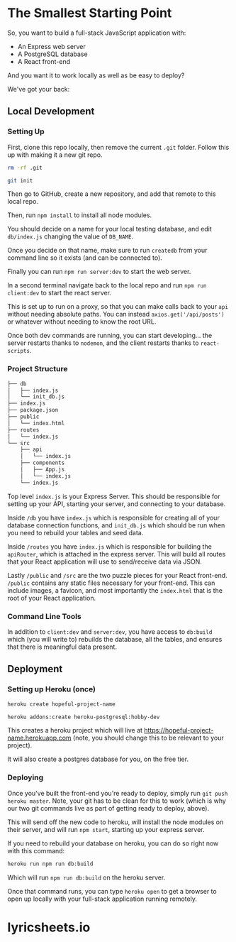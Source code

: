 # The Smallest Starting Point

So, you want to build a full-stack JavaScript application with:

- An Express web server
- A PostgreSQL database
- A React front-end

And you want it to work locally as well as be easy to deploy?

We've got your back:

## Local Development

### Setting Up

First, clone this repo locally, then remove the current `.git` folder. Follow this up with making it a new git repo.

```bash
rm -rf .git

git init
```

Then go to GitHub, create a new repository, and add that remote to this local repo.

Then, run `npm install` to install all node modules.

You should decide on a name for your local testing database, and edit `db/index.js` changing the value of `DB_NAME`.

Once you decide on that name, make sure to run `createdb` from your command line so it exists (and can be connected to).

Finally you can run `npm run server:dev` to start the web server.

In a second terminal navigate back to the local repo and run `npm run client:dev` to start the react server. 

This is set up to run on a proxy, so that you can make calls back to your `api` without needing absolute paths. You can instead `axios.get('/api/posts')` or whatever without needing to know the root URL.

Once both dev commands are running, you can start developing... the server restarts thanks to `nodemon`, and the client restarts thanks to `react-scripts`.

### Project Structure

```bash
├── db
│   ├── index.js
│   └── init_db.js
├── index.js
├── package.json
├── public
│   └── index.html
├── routes
│   └── index.js
└── src
    ├── api
    │   └── index.js
    ├── components
    │   ├── App.js
    │   └── index.js
    └── index.js
```

Top level `index.js` is your Express Server. This should be responsible for setting up your API, starting your server, and connecting to your database.

Inside `/db` you have `index.js` which is responsible for creating all of your database connection functions, and `init_db.js` which should be run when you need to rebuild your tables and seed data.

Inside `/routes` you have `index.js` which is responsible for building the `apiRouter`, which is attached in the express server. This will build all routes that your React application will use to send/receive data via JSON.

Lastly `/public` and `/src` are the two puzzle pieces for your React front-end. `/public` contains any static files necessary for your front-end. This can include images, a favicon, and most importantly the `index.html` that is the root of your React application.

### Command Line Tools

In addition to `client:dev` and `server:dev`, you have access to `db:build` which (you will write to) rebuilds the database, all the tables, and ensures that there is meaningful data present.

## Deployment

### Setting up Heroku (once)

```bash
heroku create hopeful-project-name

heroku addons:create heroku-postgresql:hobby-dev
```

This creates a heroku project which will live at https://hopeful-project-name.herokuapp.com (note, you should change this to be relevant to your project).

It will also create a postgres database for you, on the free tier.


### Deploying

Once you've built the front-end you're ready to deploy, simply run `git push heroku master`. Note, your git has to be clean for this to work (which is why our two git commands live as part of getting ready to deploy, above).

This will send off the new code to heroku, will install the node modules on their server, and will run `npm start`, starting up your express server.

If you need to rebuild your database on heroku, you can do so right now with this command:

```bash
heroku run npm run db:build
```

Which will run `npm run db:build` on the heroku server.

Once that command runs, you can type `heroku open` to get a browser to open up locally with your full-stack application running remotely.
# lyricsheets.io
